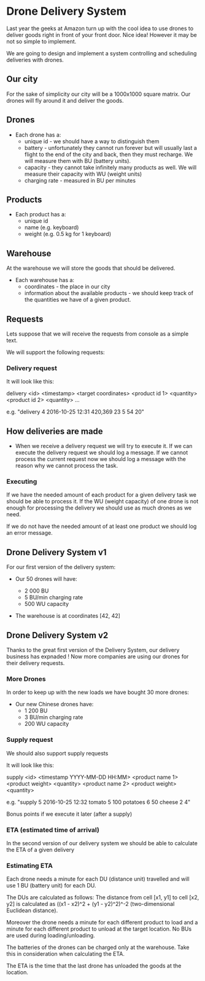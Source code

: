 # Drone Delivery System

Last year the geeks at Amazon turn up with the cool idea to use drones to deliver goods right in front of your front door. Nice idea! However it may be not so simple to implement.

We are going to design and implement a system controlling and scheduling deliveries with drones.

## Our city

For the sake of simplicity our city will be a 1000x1000 square matrix. Our drones will fly around it and deliver the goods.

## Drones

* Each drone has a:
  * unique id - we should have a way to distinguish them
  * battery - unfortunately they cannot run forever but will usually last a flight to the end of the city and back, then they must recharge. We will measure them with BU (battery units).
  * capacity - they cannot take infinitely many products as well. We will measure their capacity with WU (weight units)
  * charging rate - measured in BU per minutes

## Products

* Each product has a:
  * unique id
  * name (e.g. keyboard)
  * weight (e.g. 0.5 kg for 1 keyboard)

## Warehouse

At the warehouse we will store the goods that should be delivered.

* Each warehouse has a:
	* coordinates - the place in our city
	* information about the available products - we should keep track of the quantities we have of a given product.

## Requests

Lets suppose that we will receive the requests from console as a simple text.

We will support the following requests:

### Delivery request

It will look like this:

delivery &lt;id&gt; &lt;timestamp&gt; &lt;target coordinates&gt; &lt;product id 1&gt; &lt;quantity&gt; &lt;product id 2&gt; &lt;quantity&gt; ...

e.g. "delivery 4 2016-10-25 12:31 420,369 23 5 54 20"

## How deliveries are made

* When we receive a delivery request we will try to execute it. If we can execute the delivery request we should log a message. If we cannot process the current request now we should log a message with the reason why we cannot process the task.


### Executing

If we have the needed amount of each product for a given delivery task we should be able to process it. If the WU (weight capacity) of one drone is not enough for processing the delivery we should use as much drones as we need.

If we do not have the needed amount of at least one product we should log an error message.

## Drone Delivery System v1

For our first version of the delivery system:

* Our 50 drones will have:
  * 2 000 BU
  * 5 BU/min charging rate
  * 500 WU capacity

* The warehouse is at coordinates [42, 42]

## Drone Delivery System v2

Thanks to the great first version of the Delivery System, our delivery business has expnaded ! Now more companies are using our drones for their delivery requests.

### More Drones

In order to keep up with the new loads we have bought 30 more drones:
  
* Our new Chinese drones have:
  * 1 200 BU
  * 3 BU/min charging rate
  * 200 WU capacity

### Supply request

We should also support supply requests

It will look like this:

supply &lt;id&gt; &lt;timestamp YYYY-MM-DD HH:MM&gt; &lt;product name 1&gt; &lt;product weight&gt; &lt;quantity&gt; &lt;product name 2&gt; &lt;product weight&gt; &lt;quantity&gt;

e.g. "supply 5 2016-10-25 12:32 tomato 5 100 potatoes 6 50 cheese 2 4"

Bonus points if we execute it later (after a supply)


### ETA (estimated time of arrival)

In the second version of our delivery system we should be able to calculate the ETA of a given delivery


### Estimating ETA

Each drone needs a minute for each DU (distance unit) travelled and will use 1 BU (battery unit) for each DU.

The DUs are calculated as follows: The distance from cell [x1, y1] to cell [x2, y2] is calculated as ((x1 - x2)^2 + (y1 - y2)^2)^-2 (two-dimensional Euclidean distance).

Moreover the drone needs a minute for each different product to load and a minute for each different product to unload at the target location. No BUs are used during loading/unloading.

The batteries of the drones can be charged only at the warehouse.
Take this in consideration when calculating the ETA.

The ETA is the time that the last drone has unloaded the goods at the location.
